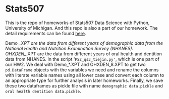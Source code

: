 # Stats507

This is the repo of homeworks of Stats507 Data Science with Python, University of Michigan. And this repo is also a part of our homework. The detail requirements can be found [here](https://jbhender.github.io/Stats507/F21/ps/ps6.html). 

Demo_*.XPT are the data from different years of demographic data from the National Health and Nutrition Examination Survey (NHANES). OHXDEN_*.XPT are the data from different years of oral health and dentition data from NHANES. In the script '``PS2_qs3_tiejin.py'``, which is one part of our HW2. We deal with Demo_*.XPT and OHXDEN_8.XPT to get two ```pd.DataFrame``` objects with the variables we need and rename the columns with literate variable names using all lower case and convert each column to an appropriate type for further analysis in later homeworks. Finally, we save these two dataframes as pickle file with name ```demographic data.pickle``` and ```oral health dentition data.pickle```.
